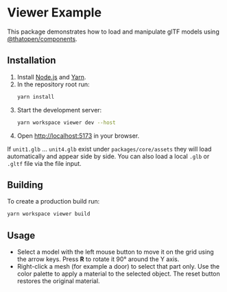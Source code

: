 # Viewer Example

This package demonstrates how to load and manipulate glTF models using
[@thatopen/components](https://www.npmjs.com/package/@thatopen/components).

## Installation

1. Install [Node.js](https://nodejs.org/) and [Yarn](https://yarnpkg.com/).
2. In the repository root run:
   ```bash
   yarn install
   ```
3. Start the development server:
   ```bash
   yarn workspace viewer dev --host
   ```
4. Open [http://localhost:5173](http://localhost:5173) in your browser.

If `unit1.glb` … `unit4.glb` exist under `packages/core/assets` they will load
automatically and appear side by side. You can also load a local `.glb` or
`.gltf` file via the file input.

## Building

To create a production build run:
```bash
yarn workspace viewer build
```

## Usage

- Select a model with the left mouse button to move it on the grid using the
  arrow keys. Press **R** to rotate it 90° around the Y&nbsp;axis.
- Right-click a mesh (for example a door) to select that part only. Use the
  color palette to apply a material to the selected object. The reset button
  restores the original material.


